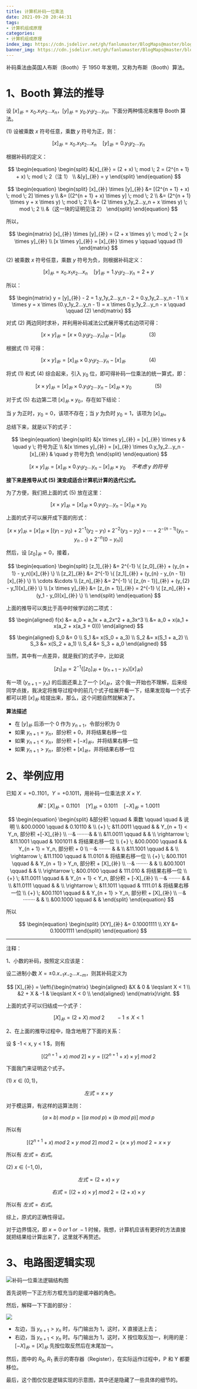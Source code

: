 ```yaml
---
title: 计算机补码一位乘法
date: 2021-09-20 20:44:31
tags:
- 计算机组成原理
categories:
- 计算机组成原理
index_img: https://cdn.jsdelivr.net/gh/fanlumaster/BlogMaps@master/blogs/pictures/20210920221556.png
banner_img: https://cdn.jsdelivr.net/gh/fanlumaster/BlogMaps@master/blogs/pictures/20210920221556.png
---
```


补码乘法由英国人布斯（Booth）于 1950 年发明，又称为布斯（Booth）算法。

# 1、Booth 算法的推导

设 $[x]_{补} = x_0.x_1x_2...x_n$，$[y]_{补} = y_0.y_1y_2...y_n$。下面分两种情况来推导 Booth 算法。

(1) 设被乘数 $x$ 符号任意，乘数 $y$ 符号为正，则：

$$
[x]_{补} = x_0.x_1x_2...x_n \quad [y]_{补} = 0.y_1y_2...y_n
$$

根据补码的定义：

$$
\begin{equation}
\begin{split}
&[x]_{补} = (2 + x) \; mod \; 2 = (2^{n + 1} + x) \; mod \; 2（注 1） \\
&[y]_{补} = y
\end{split}
\end{equation}
$$

$$
\begin{equation}
\begin{split}
[x]_{补} \times [y]_{补} &= [(2^{n + 1} + x) \; mod \; 2] \times y \\
&= [(2^{n + 1} + x) \times y] \; mod \; 2 \\
&= (2^{n + 1} \times y + x \times y) \; mod \; 2 \\
&= (2 \times y_1y_2...y_n + x \times y) \; mod \; 2 \\
&（这一块的证明见注 2）
\end{split}
\end{equation}
$$

所以，

$$
\begin{matrix}
[x]_{补} \times [y]_{补} = (2 + x \times y) \; mod \; 2 = [x \times y]_{补} \\
[x \times y]_{补} = [x]_{补} \times y \qquad \qquad (1)
\end{matrix}
$$

(2) 被乘数 $x$ 符号任意，乘数 $y$ 符号为负，则根据补码定义：

$$
[x]_{补} = x_0.x_1x_2...x_n \quad [y]_{补} = 1.y_1y_2...y_n = 2 + y
$$

所以：

$$
\begin{matrix}
y = [y]_{补} - 2 = 1.y_1y_2...y_n - 2 = 0.y_1y_2...y_n - 1 \\
x \times y = x \times (0.y_1y_2...y_n - 1) = x \times 0.y_1y_2...y_n - x \qquad \qquad (2)
\end{matrix}
$$

对式 (2) 两边同时求补，并利用补码减法公式展开等式右边项可得：

$$
[x \times y]_{补} = [x \times 0.y_1y_2...y_n]_{补} - [x]_{补} \qquad \qquad (3)
$$

根据式 (1) 可得：

$$
[x \times y]_{补} = [x]_{补} \times 0.y_1y_2...y_n - [x]_{补} \qquad \qquad (4)
$$

将式 (1) 和式 (4) 综合起来，引入 $y_0$ 位，即可得补码一位乘法的统一算式，即：

$$
[x \times y]_{补} = [x]_{补} \times 0.y_1y_2...y_n - [x]_{补} \times y_0 \qquad \qquad (5)
$$

对于式 (5) 右边第二项 $[x]_{补} \times y_0$，存在如下结论：

当 $y$ 为正时，$y_0 = 0$，该项不存在；当 $y$ 为负时 $y_0 = 1$，该项为 $[x]_{补}$。

总结下来，就是以下的式子：

$$
\begin{equation}
\begin{split}
&[x \times y]_{补} = [x]_{补} \times y & \quad y \; 符号为正 \\
&[x \times y]_{补} = [x]_{补} \times 0.y_1y_2...y_n - [x]_{补} & \quad y 符号为负
\end{split}
\end{equation}
$$

$$
[x \times y]_{补} = [x]_{补} \times 0.y_1y_2...y_n - [x]_{补} \times y_0 \quad 不考虑 \; y \; 的符号
$$

**接下来是推导从式 (5) 演变成适合计算机计算的迭代公式。**

为了方便，我们把上面的式 (5) 放在这里：

$$
[x \times y]_{补} = [x]_{补} \times 0.y_1y_2...y_n - [x]_{补} \times y_0
$$

上面的式子可以展开成下面的形式：

$$
[x \times y]_{补} = [x]_{补} \times [(y_1 - y_0) + 2^{-1}(y_2 - y_1) + 2^{-2}(y_3 - y_2) + \cdots + 2^{-(n - 1)}(y_n - y_{n - 1}) + 2^{-n}(0 - y_n)]
$$

然后，设 $[z_0]_{补} = 0$，接着，

$$
\begin{equation}
\begin{split}
[z_1]_{补} &= 2^{-1} \{ [z_0]_{补} + (y_{n + 1} - y_n)[x]_{补} \} \\
[z_2]_{补} &= 2^{-1} \{ [z_1]_{补} + (y_{n} - y_{n - 1})[x]_{补} \} \\
\cdots &\cdots \\
[z_n]_{补} &= 2^{-1} \{ [z_{n - 1}]_{补} + (y_{2} - y_1)[x]_{补} \} \\
[x \times y]_{补} &= [z_{n + 1}]_{补} = 2^{-1} \{ [z_n]_{补} + (y_1 - y_0)[x]_{补} \} \\
\end{split}
\end{equation}
$$

上面的推导可以类比于高中时候学过的二项式：

$$
\begin{aligned}
f(x) &= a_0 + a_1x + a_2x^2 + a_3x^3 \\
&= a_0 + x(a_1 + x(a_2 + x(a_3 + 0)))
\end{aligned}
$$

$$
\begin{aligned}
S_0 &= 0 \\
S_1 &= x(S_0 + a_3) \\
S_2 &= x(S_1 + a_2) \\
S_3 &= x(S_2 + a_1) \\
S_4 &= S_3 + a_0
\end{aligned}
$$

当然，其中有一点差异，就是我们的式子中，比如说

$$
[z_1]_{补} = 2^{-1} \{ [z_0]_{补} + (y_{n + 1} - y_n)[x]_{补} \}
$$

有一项 $(y_{n + 1} - y_n)$ 的后面还乘上了一个 $[x]_{补}$，这个我一开始也不理解，后来经同学点拨，我决定将推导过程中的前几个式子给展开看一下，结果发现每一个式子都可以把 $[x]_{补}$ 给提出来，那么，这个问题自然就解决了。

**算法描述**

- 在 $[y]_{补}$ 后添一个 $0$ 作为 $y_{n + 1}$，令部分积为 $0$
- 如果 $y_{n + 1} = y_n$，部分积 $+ \; 0$，并将结果右移一位
- 如果 $y_{n + 1} < y_n$，部分积 $+ \; [-x]_{补}$，并将结果右移一位
- 如果 $y_{n + 1} > y_n$，部分积 $+ \; [x]_{补}$，并将结果右移一位

# 2、举例应用

已知 $X = +0..1101$，$Y = +0.1011$，用补码一位乘法求 $X \times Y$.

$$
解：[X]_{补} = 0.1101 \quad [Y]_{补} = 0.1011 \quad [-X]_{补} = 1.0011
$$

$$
\begin{equation}
\begin{split}
&部分积 \qquad & 乘数 \qquad \quad & 说明 \\
&00.0000 \qquad & 0.10110 & \\
{+} \; &11.0011 \qquad &  & Y_{n + 1} < Y_n, 部分积 +[-X]_{补}  \\
···& ········& & \\
&11.0011 \qquad &  &  \\
\rightarrow \; &11.1001 \qquad & 1001011 & 将结果右移一位 \\
{+} \; &00.0000 \qquad &  & Y_{n + 1} = Y_n, 部分积 + 0 \\
···& ········ & & \\
&11.1001 \qquad &  &  \\
\rightarrow \; &11.1100 \qquad & 11.0101 & 将结果右移一位 \\
{+} \; &00.1101 \qquad &  & Y_{n + 1} > Y_n, 部分积 + [X]_{补} \\
···& ········ & & \\
&00.1001 \qquad &  &  \\
\rightarrow \; &00.0100 \qquad & 111.010 & 将结果右移一位 \\
{+} \; &11.0011 \qquad &  & Y_{n + 1} < Y_n, 部分积 + [-X]_{补} \\
···& ········ & & \\
&11.0111 \qquad &  &  \\
\rightarrow \; &11.1011 \qquad & 1111.01 & 将结果右移一位 \\
{+} \; &00.1101 \qquad &  & Y_{n + 1} > Y_n, 部分积 + [X]_{补} \\
···& ········ & & \\
&00.1000 \qquad &  &
\end{split}
\end{equation}
$$

所以

$$
\begin{equation}
\begin{split}
[XY]_{补} &= 0.10001111 \\
XY &= 0.10001111
\end{split}
\end{equation}
$$

-------

注释：

1、小数的补码，按照定义应该是：

设二进制小数 $X = \pm 0.x_{-1}x_{-2}...x_{-m}$，则其补码定义为

$$
[X]_{补} = 
\left\{\begin{matrix}
\begin{aligned}
&X & 0 & \leqslant X < 1 \\
&2 + X & -1 & \leqslant X < 0 \\
\end{aligned}
\end{matrix}\right.
$$

上面的式子可以归结成一个式子：

$$
[X]_{补} = (2 + X) \; mod \; 2 \qquad -1 \leqslant X < 1
$$

2、在上面的推导过程中，隐含地用了下面的关系：

设 $ -1 < x, y < 1 $，则有

$$
[(2^{n + 1} + x) \; mod \; 2] \times y = [(2^{n + 1} + x) \times y] \; mod \; 2
$$

下面我门来证明这个式子。

(1) $x \in (0, 1)$，

$$
左式 = x \times y
$$

对于模运算，有这样的运算法则：

$$
(a \times b) \; mod \; p = [(a \; mod \; p) \times (b \; mod \; p)] \; mod \; p
$$

所以有

$$
[(2^{n + 1} + x) \; mod \; 2 \times y \; mod \; 2] \; mod \; 2 = (x \times y) \; mod \; 2 = x \times y
$$

所以有 $左式 = 右式$。

(2) $x \in (-1, 0)$，

$$
左式 = (2 + x) \times y
$$

$$
右式 = [(2 + x) \times y] \; mod \; 2 = (2 + x) \times y
$$

所以有 $左式 = 右式$。

综上，原式的正确性得证。

对于边界情况，即 $x = 0 \; or \; 1 \; or \; -1$ 时候，我想，计算机应该有更好的方法直接就把结果给计算出来了，这里就不再赘述。

# 3、电路图逻辑实现

![补码一位乘法逻辑结构图](https://cdn.jsdelivr.net/gh/fanlumaster/BlogMaps@master/blogs/pictures/20210925182650.png)

首先说明一下正方形方框充当的是缓冲器的角色。

然后，解释一下下面的部分：

![](https://cdn.jsdelivr.net/gh/fanlumaster/BlogMaps@master/blogs/pictures/20210925182928.png)

- 左边，当 $y_{n + 1} > y_n$ 时，与门输出为 1，这时，X 直接送上去；
- 右边，当 $y_{n + 1} < y_n$ 时。与门输出为 1，这时，X 按位取反加一，利用的是：$[-X]_{补} = [X]_{补}$ 先按位取反然后在末尾加一。

然后，图中的 $R_0, \; R_1$ 表示的寄存器（Register），在实际运作过程中，P 和 Y 都要移位。

最后，这个图仅仅是逻辑实现的示意图，其中还是隐藏了一些具体的细节的。